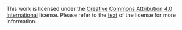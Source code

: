This work is licensed under the [Creative Commons Attribution 4.0 International](http://creativecommons.org/licenses/by/4.0/) license.
Please refer to the [text](http://creativecommons.org/licenses/by/4.0/legalcode) of the license for more information.
